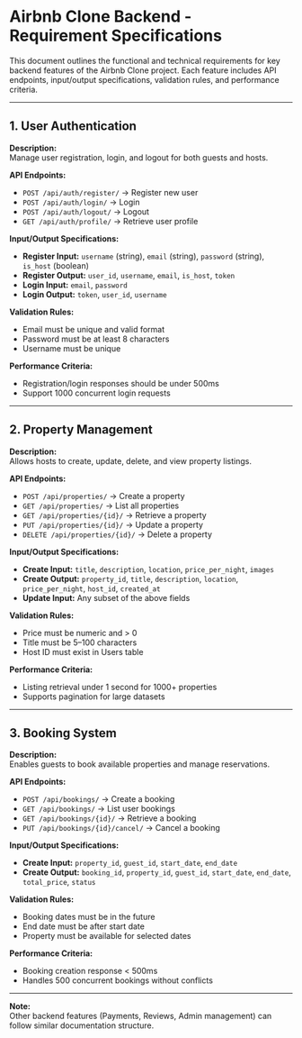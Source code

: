 # Airbnb Clone Backend - Requirement Specifications

This document outlines the functional and technical requirements for key backend features of the Airbnb Clone project. Each feature includes API endpoints, input/output specifications, validation rules, and performance criteria.

---

## 1. User Authentication

**Description:**  
Manage user registration, login, and logout for both guests and hosts.

**API Endpoints:**
- `POST /api/auth/register/` → Register new user
- `POST /api/auth/login/` → Login
- `POST /api/auth/logout/` → Logout
- `GET /api/auth/profile/` → Retrieve user profile

**Input/Output Specifications:**
- **Register Input:** `username` (string), `email` (string), `password` (string), `is_host` (boolean)
- **Register Output:** `user_id`, `username`, `email`, `is_host`, `token`
- **Login Input:** `email`, `password`
- **Login Output:** `token`, `user_id`, `username`

**Validation Rules:**
- Email must be unique and valid format
- Password must be at least 8 characters
- Username must be unique

**Performance Criteria:**
- Registration/login responses should be under 500ms
- Support 1000 concurrent login requests

---

## 2. Property Management

**Description:**  
Allows hosts to create, update, delete, and view property listings.

**API Endpoints:**
- `POST /api/properties/` → Create a property
- `GET /api/properties/` → List all properties
- `GET /api/properties/{id}/` → Retrieve a property
- `PUT /api/properties/{id}/` → Update a property
- `DELETE /api/properties/{id}/` → Delete a property

**Input/Output Specifications:**
- **Create Input:** `title`, `description`, `location`, `price_per_night`, `images`
- **Create Output:** `property_id`, `title`, `description`, `location`, `price_per_night`, `host_id`, `created_at`
- **Update Input:** Any subset of the above fields

**Validation Rules:**
- Price must be numeric and > 0
- Title must be 5–100 characters
- Host ID must exist in Users table

**Performance Criteria:**
- Listing retrieval under 1 second for 1000+ properties
- Supports pagination for large datasets

---

## 3. Booking System

**Description:**  
Enables guests to book available properties and manage reservations.

**API Endpoints:**
- `POST /api/bookings/` → Create a booking
- `GET /api/bookings/` → List user bookings
- `GET /api/bookings/{id}/` → Retrieve a booking
- `PUT /api/bookings/{id}/cancel/` → Cancel a booking

**Input/Output Specifications:**
- **Create Input:** `property_id`, `guest_id`, `start_date`, `end_date`
- **Create Output:** `booking_id`, `property_id`, `guest_id`, `start_date`, `end_date`, `total_price`, `status`

**Validation Rules:**
- Booking dates must be in the future
- End date must be after start date
- Property must be available for selected dates

**Performance Criteria:**
- Booking creation response < 500ms
- Handles 500 concurrent bookings without conflicts

---

**Note:**  
Other backend features (Payments, Reviews, Admin management) can follow similar documentation structure.
